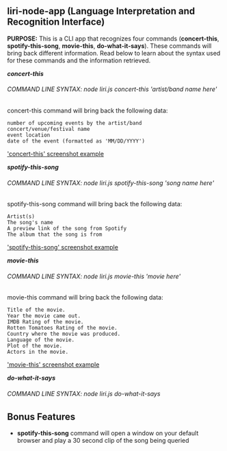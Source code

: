 ## liri-node-app (Language Interpretation and Recognition Interface)
**PURPOSE:** This is a CLI app that recognizes four commands (**concert-this**, **spotify-this-song**, **movie-this**, **do-what-it-says**). These commands will bring back different information. Read below to learn about the syntax used for these commands and the information retrieved.

***concert-this***
###### COMMAND LINE SYNTAX: node liri.js concert-this 'artist/band name here'
concert-this command will bring back the following data:
```
number of upcoming events by the artist/band
concert/venue/festival name
event location
date of the event (formatted as 'MM/DD/YYYY')
```
['concert-this' screenshot example](images/concert-this.JPG)

***spotify-this-song***
###### COMMAND LINE SYNTAX: node liri.js spotify-this-song 'song name here'

spotify-this-song command will bring back the following data:
 ```
Artist(s)
The song's name
A preview link of the song from Spotify
The album that the song is from
 ```
 ['spotify-this-song' screenshot example](images/spotify-this-song.JPG)

***movie-this***
###### COMMAND LINE SYNTAX: node liri.js movie-this 'movie here'

movie-this command will bring back the following data:
```
Title of the movie.
Year the movie came out.
IMDB Rating of the movie.
Rotten Tomatoes Rating of the movie.
Country where the movie was produced.
Language of the movie.
Plot of the movie.
Actors in the movie.
```
['movie-this' screenshot example](images/movie-this.JPG)

***do-what-it-says***
###### COMMAND LINE SYNTAX: node liri.js do-what-it-says

## Bonus Features
* **spotify-this-song** command will open a window on your default browser and play a 30 second clip of the song being queried
